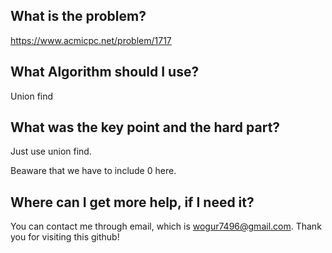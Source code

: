 ## What is the problem?

<https://www.acmicpc.net/problem/1717>

## What Algorithm should I use?

Union find

## What was the key point and the hard part?

Just use union find.

Beaware that we have to include 0 here.

## Where can I get more help, if I need it?

You can contact me through email, which is wogur7496@gmail.com.
Thank you for visiting this github!

